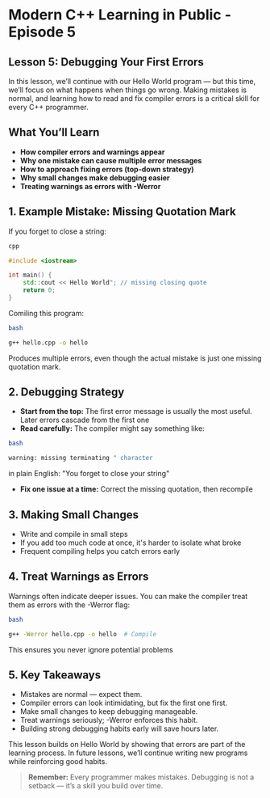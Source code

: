 # Modern C++ Learning in Public - Episode 5

## Lesson 5: Debugging Your First Errors

In this lesson, we’ll continue with our Hello World program — but this time, we’ll focus on what happens when things go wrong. Making mistakes is normal, and learning how to read and fix compiler errors is a critical skill for every C++ programmer.

## What You’ll Learn

-   **How compiler errors and warnings appear**
-   **Why one mistake can cause multiple error messages**
-   **How to approach fixing errors (top-down strategy)**
-   **Why small changes make debugging easier**
-   **Treating warnings as errors with -Werror**

## 1. Example Mistake: Missing Quotation Mark

If you forget to close a string:

```cpp
cpp

#include <iostream>

int main() {
    std::cout << Hello World"; // missing closing quote
    return 0;
}
```

Comiling this program:

```bash
bash

g++ hello.cpp -o hello
```
Produces multiple errors, even though the actual mistake is just one missing quotation mark.

## 2. Debugging Strategy

- **Start from the top:** The first error message is usually the most useful. Later errors cascade from the first one
- **Read carefully:** The compiler might say something like:


```bash
bash

warning: missing terminating " character
```

in plain English: "You forget to close your string"

- **Fix one issue at a time:** Correct the missing quotation, then recompile

## 3. Making Small Changes

- Write and compile in small steps
- If you add too much code at once, it's harder to isolate what broke
- Frequent compiling helps you catch errors early

## 4. Treat Warnings as Errors

Warnings often indicate deeper issues. You can make the compiler treat them as errors with the -Werror flag:

```bash
bash

g++ -Werror hello.cpp -o hello  # Compile
```
This ensures you never ignore potential problems

## 5. Key Takeaways

-   Mistakes are normal — expect them.
-   Compiler errors can look intimidating, but fix the first one first.
-   Make small changes to keep debugging manageable.
-   Treat warnings seriously; -Werror enforces this habit.
-   Building strong debugging habits early will save hours later.



This lesson builds on Hello World by showing that errors are part of the learning process. In future lessons, we’ll continue writing new programs while reinforcing good habits.

> **Remember:** Every programmer makes mistakes. Debugging is not a setback — it’s a skill you build over time.

